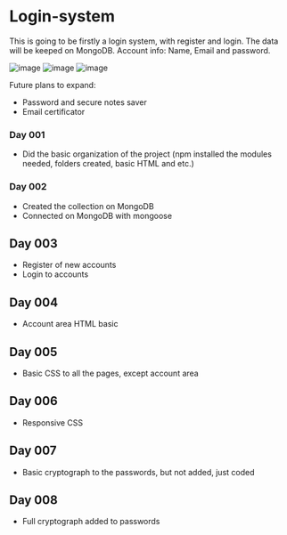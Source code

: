 # Login-system

This is going to be firstly a login system, with register and login. The data will be keeped on MongoDB.
Account info: Name, Email and password.

![image](https://user-images.githubusercontent.com/62257920/131731839-89b9dcd8-a759-4d3c-a677-e4ed9998cfb5.png)
![image](https://user-images.githubusercontent.com/62257920/131731750-8842a7c0-187a-48fb-8d4a-b0a8596c06a7.png)
![image](https://user-images.githubusercontent.com/62257920/131731783-66f712bf-145b-4eb2-9c26-3c70b1787115.png)

Future plans to expand:
- Password and secure notes saver
- Email certificator

### Day 001
- Did the basic organization of the project (npm installed the modules needed, folders created, basic HTML and etc.)
### Day 002
- Created the collection on MongoDB
- Connected on MongoDB with mongoose
## Day 003
- Register of new accounts
- Login to accounts
## Day 004
- Account area HTML basic
## Day 005
- Basic CSS to all the pages, except account area
## Day 006
- Responsive CSS
## Day 007
- Basic cryptograph to the passwords, but not added, just coded
## Day 008
- Full cryptograph added to passwords
